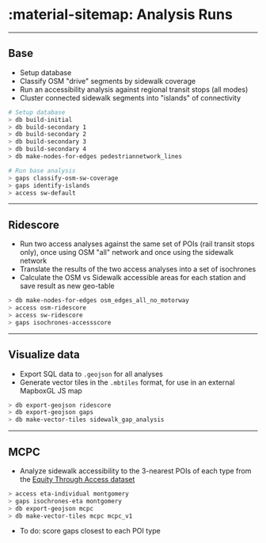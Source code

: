 # :material-sitemap: Analysis Runs

---

## Base

- Setup database
- Classify OSM "drive" segments by sidewalk coverage
- Run an accessibility analysis against regional transit stops (all modes)
- Cluster connected sidewalk segments into "islands" of connectivity

```bash
# Setup database
> db build-initial
> db build-secondary 1
> db build-secondary 2
> db build-secondary 3
> db build-secondary 4
> db make-nodes-for-edges pedestriannetwork_lines

# Run base analysis
> gaps classify-osm-sw-coverage
> gaps identify-islands
> access sw-default
```

---

## Ridescore

- Run two access analyses against the same set of POIs (rail transit stops only), once using OSM "all" network and once using the sidewalk network
- Translate the results of the two access analyses into a set of isochrones
- Calculate the OSM vs Sidewalk accessible areas for each station and save result as new geo-table

```bash
> db make-nodes-for-edges osm_edges_all_no_motorway
> access osm-ridescore
> access sw-ridescore
> gaps isochrones-accessscore
```

---

## Visualize data

- Export SQL data to `.geojson` for all analyses
- Generate vector tiles in the `.mbtiles` format, for use in an external MapboxGL JS map

```bash
> db export-geojson ridescore
> db export-geojson gaps
> db make-vector-tiles sidewalk_gap_analysis
```

---

## MCPC

- Analyze sidewalk accessibility to the 3-nearest POIs of each type from the
  [Equity Through Access dataset](https://dvrpcgis.maps.arcgis.com/apps/MapSeries/index.html?appid=06eab792a06044f89b5b7fadeef660ba)

```bash
> access eta-individual montgomery
> gaps isochrones-eta montgomery
> db export-geojson mcpc
> db make-vector-tiles mcpc mcpc_v1
```

- To do: score gaps closest to each POI type
